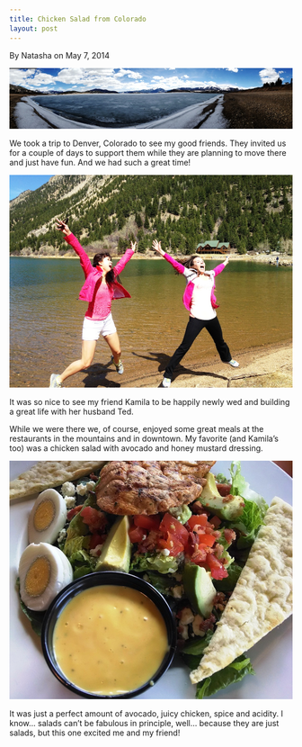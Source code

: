 ```yaml
---
title: Chicken Salad from Colorado
layout: post
---
```


By Natasha on May 7, 2014

![file](/img/image-1399858222192.png)

We took a trip to Denver, Colorado to see my good friends. They invited
us for a couple of days to support them while they are planning to move
there and just have fun. And we had such a great time!

![file](/img/image-1399858230330.png)

It was so nice to see my friend Kamila to be happily newly wed and
building a great life with her husband Ted.

While we were there we, of course, enjoyed some great meals at the
restaurants in the mountains and in downtown. My favorite (and Kamila’s
too) was a chicken salad with avocado and honey mustard dressing.

![file](/img/image-1399858240222.png)

It was just a perfect amount of avocado, juicy chicken, spice and
acidity. I know… salads can’t be fabulous in principle, well… because
they are just salads, but this one excited me and my friend!
